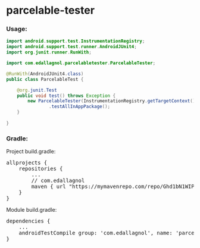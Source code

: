 # parcelable-tester


### Usage:

```java
import android.support.test.InstrumentationRegistry;
import android.support.test.runner.AndroidJUnit4;
import org.junit.runner.RunWith;

import com.edallagnol.parcelabletester.ParcelableTester;

@RunWith(AndroidJUnit4.class)
public class ParcelableTest {

	@org.junit.Test
	public void test() throws Exception {
		new ParcelableTester(InstrumentationRegistry.getTargetContext())
				.testAllInAppPackage();
	}
	
}
```

### Gradle:

Project build.gradle:

<pre>
allprojects {
    repositories {
        ...
        // com.edallagnol
        maven { url "https://mymavenrepo.com/repo/Ghd1bN1WIPA0LBBLKxW8/" }
    }
}
</pre>

Module build.gradle:

<pre>
dependencies {
	...
	androidTestCompile group: 'com.edallagnol', name: 'parcelable-tester', version: '0.2'
}
</pre>
